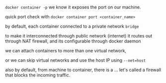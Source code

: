 `docker container -p` we know it exposes the port on our machine.  

quick port check with `docker container port <container_name>`  

by default, each container connected to a private network `bridge`  

to make it interconnected through public network (internet) it routes out through NAT firewall, and its configurable through docker daemon  

we can attach containers to more than one virtual network,  

or we can skip virtual networks and use the host IP using `--net=host`  

also by default, from machine to container, there is a ... let's called a firewall that blocks the incoming traffic.  



